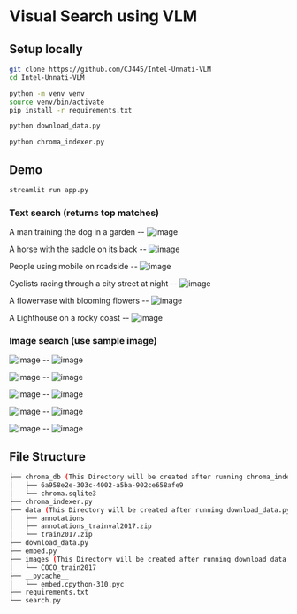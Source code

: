 # Visual Search using VLM

## Setup locally

```bash
git clone https://github.com/CJ445/Intel-Unnati-VLM
cd Intel-Unnati-VLM
```

```bash
python -m venv venv
source venv/bin/activate
pip install -r requirements.txt
```

```bash
python download_data.py
```

```bash
python chroma_indexer.py
```

## Demo

```bash
streamlit run app.py
```
### Text search (returns top matches)

A man training the dog in a garden -- ![image](https://github.com/user-attachments/assets/a6e121e8-14a7-497f-a637-23711deab98c)


 A horse with the saddle on its back -- ![image](https://github.com/user-attachments/assets/1ccb6481-e5c3-4f2a-89a4-1a5987f15aa9)


People using mobile on roadside -- ![image](https://github.com/user-attachments/assets/59842bb4-1fc0-45e6-af59-3df7fd68af30)


Cyclists racing through a city street at night -- ![image](https://github.com/user-attachments/assets/b907627f-6948-4b2c-bc88-6711de1c19ac)


A flowervase with blooming flowers -- ![image](https://github.com/user-attachments/assets/b045345c-f4ea-44f1-8505-a34aa598579a)


A Lighthouse on a rocky coast -- ![image](https://github.com/user-attachments/assets/5fe3001c-9b79-49e4-988e-fe5e55f0bd33)



### Image search (use sample image)

![image](https://github.com/user-attachments/assets/0fe36bb8-8249-4566-93db-d6b15e60fe10)  --  ![image](https://github.com/user-attachments/assets/9828c7bb-56ba-412a-8127-2fb582452473)

![image](https://github.com/user-attachments/assets/4bc3b2a9-71aa-4e95-a79e-99f536e33a9e)  --  ![image](https://github.com/user-attachments/assets/dab433ca-9bdb-4c3e-8e62-ee8b87fd2e63)

![image](https://github.com/user-attachments/assets/c1128805-8d91-4d95-b44a-7dca50c1ea18)  --  ![image](https://github.com/user-attachments/assets/db68db6f-8435-4547-9267-fbdfb401f234)

![image](https://github.com/user-attachments/assets/18434aa6-3659-4a54-9275-09e6d27d101a)  --  ![image](https://github.com/user-attachments/assets/3fc69826-4e52-4405-b597-8ac27af9484c)

![image](https://github.com/user-attachments/assets/3ed70496-d9a5-4de4-a45d-89a237028220)  --  ![image](https://github.com/user-attachments/assets/b7517b91-a7e2-4929-812a-01854fca1ac1)









## File Structure

```bash
├── chroma_db (This Directory will be created after running chroma_indexer.py)
│   ├── 6a958e2e-303c-4002-a5ba-902ce658afe9
│   └── chroma.sqlite3
├── chroma_indexer.py
├── data (This Directory will be created after running download_data.py)
│   ├── annotations
│   ├── annotations_trainval2017.zip
│   └── train2017.zip
├── download_data.py
├── embed.py
├── images (This Directory will be created after running download_data.py)
│   └── COCO_train2017
├── __pycache__
│   └── embed.cpython-310.pyc
├── requirements.txt
└── search.py
```
